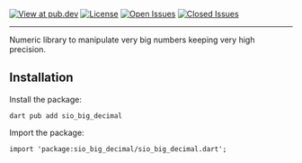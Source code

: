 <!-- Badges -->
[![View at pub.dev][pub-badge]][pub-link]
[![License][license-badge]](LICENSE)
[![Open Issues][issues-badge]][issues-link]
[![Closed Issues][issues-closed-badge]][issues-closed-link]

[pub-badge]: https://img.shields.io/pub/v/sio_big_decimal
[pub-link]: https://pub.dev/packages/sio_big_decimal

[license-badge]: https://img.shields.io/github/license/SimplioOfficial/sio_big_decimal

[issues-badge]: https://img.shields.io/github/issues/SimplioOfficial/sio_big_decimal
[issues-link]: https://github.com/SimplioOfficial/sio_big_decimal/issues

[issues-closed-badge]: https://img.shields.io/github/issues-closed/SimplioOfficial/sio_big_decimal
[issues-closed-link]: https://github.com/SimplioOfficial/sio_big_decimal/issues

---

Numeric library to manipulate very big numbers keeping very high precision.

## **Installation**

Install the package:

```shell
dart pub add sio_big_decimal
```

Import the package:
```shell
import 'package:sio_big_decimal/sio_big_decimal.dart';
```